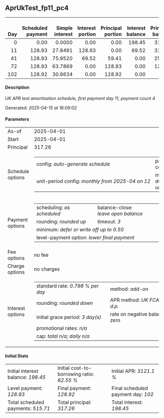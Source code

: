 <h2>AprUkTest_fp11_pc4</h2><table><thead style="vertical-align: bottom;"><th style="text-align: right;">Day</th><th style="text-align: right;">Scheduled payment</th><th style="text-align: right;">Simple interest</th><th style="text-align: right;">Interest portion</th><th style="text-align: right;">Principal portion</th><th style="text-align: right;">Interest balance</th><th style="text-align: right;">Principal balance</th><th style="text-align: right;">Total simple interest</th><th style="text-align: right;">Total interest</th><th style="text-align: right;">Total principal</th></thead><tr style="text-align: right;"><td class="ci00">0</td><td class="ci01" style="white-space: nowrap;">0.00</td><td class="ci02">0.0000</td><td class="ci03">0.00</td><td class="ci04">0.00</td><td class="ci05">198.45</td><td class="ci06">317.26</td><td class="ci07">0.0000</td><td class="ci08">0.00</td><td class="ci09">0.00</td></tr><tr style="text-align: right;"><td class="ci00">11</td><td class="ci01" style="white-space: nowrap;">128.93</td><td class="ci02">27.8491</td><td class="ci03">128.93</td><td class="ci04">0.00</td><td class="ci05">69.52</td><td class="ci06">317.26</td><td class="ci07">27.8491</td><td class="ci08">128.93</td><td class="ci09">0.00</td></tr><tr style="text-align: right;"><td class="ci00">41</td><td class="ci01" style="white-space: nowrap;">128.93</td><td class="ci02">75.9520</td><td class="ci03">69.52</td><td class="ci04">59.41</td><td class="ci05">0.00</td><td class="ci06">257.85</td><td class="ci07">103.8011</td><td class="ci08">198.45</td><td class="ci09">59.41</td></tr><tr style="text-align: right;"><td class="ci00">72</td><td class="ci01" style="white-space: nowrap;">128.93</td><td class="ci02">63.7869</td><td class="ci03">0.00</td><td class="ci04">128.93</td><td class="ci05">0.00</td><td class="ci06">128.92</td><td class="ci07">167.5881</td><td class="ci08">198.45</td><td class="ci09">188.34</td></tr><tr style="text-align: right;"><td class="ci00">102</td><td class="ci01" style="white-space: nowrap;">128.92</td><td class="ci02">30.8634</td><td class="ci03">0.00</td><td class="ci04">128.92</td><td class="ci05">0.00</td><td class="ci06">0.00</td><td class="ci07">198.4515</td><td class="ci08">198.45</td><td class="ci09">317.26</td></tr></table><p><h4>Description</h4><i>UK APR test amortisation schedule, first payment day 11, payment count 4</i></p><p>Generated: <i>2025-04-15 at 16:09:02</i></p><h4>Parameters</h4><table><tr><td>As-of</td><td>2025-04-01</td></tr><tr><td>Start</td><td>2025-04-01</td></tr><tr><td>Principal</td><td>317.26</td></tr><tr><td>Schedule options</td><td><table><tr><td>config: <i>auto-generate schedule</i></td><td>payment count: <i>4</i></td></tr><tr><td style="white-space: nowrap;">unit-period config: <i>monthly from 2025-04 on 12</i></td><td>max duration: <i>unlimited</i></td></tr></table></td></tr><tr><td>Payment options</td><td><table><tr><td>scheduling: <i>as scheduled</i></td><td>balance-close: <i>leave&nbsp;open&nbsp;balance</i></td></tr><tr><td>rounding: <i>rounded up</i></td><td>timeout: <i>3</i></td></tr><tr><td colspan='2'>minimum: <i>defer&nbsp;or&nbsp;write&nbsp;off&nbsp;up&nbsp;to&nbsp;0.50</i></td></tr><tr><td colspan='2'>level-payment option: <i>lower&nbsp;final&nbsp;payment</i></td></tr></table></td></tr><tr><td>Fee options</td><td>no fee</td></tr><tr><td>Charge options</td><td>no charges</td></tr><tr><td>Interest options</td><td><table><tr><td>standard rate: <i>0.798 % per day</i></td><td>method: <i>add-on</i></td></tr><tr><td>rounding: <i>rounded down</i></td><td>APR method: <i>UK FCA to 1 d.p.</i></td></tr><tr><td>initial grace period: <i>3 day(s)</i></td><td>rate on negative balance: <i>zero</i></td></tr><tr><td colspan="2">promotional rates: <i><i>n/a</i></i></td></tr><tr><td colspan="2">cap: <i>total <i>n/a</i>; daily <i>n/a</i></td></tr></table></td></tr></table><h4>Initial Stats</h4><table><tr><td>Initial interest balance: <i>198.45</i></td><td>Initial cost-to-borrowing ratio: <i>62.55 %</i></td><td>Initial APR: <i>3121.1 %</i></td></tr><tr><td>Level payment: <i>128.93</i></td><td>Final payment: <i>128.92</i></td><td>Final scheduled payment day: <i>102</i></td></tr><tr><td>Total scheduled payments: <i>515.71</i></td><td>Total principal: <i>317.26</i></td><td>Total interest: <i>198.45</i></td></tr></table>